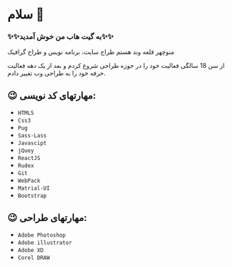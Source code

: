 # سلام 👋
### ✨✨به گیت هاب من خوش آمدید✨✨

منوچهر قلعه وند هستم طراح سایت، برنامه نویس و طراح گرافیک

از سن 18 سالگی فعالیت خود را در حوزه طراحی شروع کردم و بعد از یک دهه فعالیت حرفه خود را به طراحی وب تغییر دادم.

## 😉 مهارتهای کد نویسی:
- `HTML5`
- `Css3`
- `Pug`
- `Sass-Lass`
- `Javascipt`
- `jQuey`
- `ReactJS`
- `Rudex`
- `Git`
- `WebPack`
- `Matrial-UI`
- `Bootstrap`

## 😉 مهارتهای طراحی:

- `Adobe Photoshop`
- `Adobe illustrator`
- `Adobe XD`
- `Corel DRAW`

<!--
**M-ghalevand/M-ghalevand** is a ✨ _special_ ✨ repository because its `README.md` (this file) appears on your GitHub profile.

Here are some ideas to get you started:

- 🔭 I’m currently working on ...
- 🌱 I’m currently learning ...
- 👯 I’m looking to collaborate on ...
- 🤔 I’m looking for help with ...
- 💬 Ask me about ...
- 📫 How to reach me: ...
- 😄 Pronouns: ...
- ⚡ Fun fact: ...
-->


